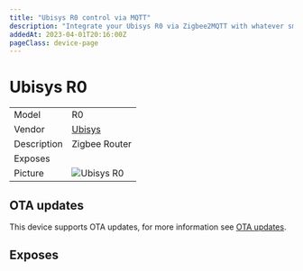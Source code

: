 ```yaml
---
title: "Ubisys R0 control via MQTT"
description: "Integrate your Ubisys R0 via Zigbee2MQTT with whatever smart home infrastructure you are using without the vendor's bridge or gateway."
addedAt: 2023-04-01T20:16:00Z
pageClass: device-page
---
```


<!-- !!!! -->
<!-- ATTENTION: This file is auto-generated through docgen! -->
<!-- You can only edit the "Notes"-Section between the two comment lines "Notes BEGIN" and "Notes END". -->
<!-- Do not use h1 or h2 heading within "## Notes"-Section. -->
<!-- !!!! -->

# Ubisys R0

|     |     |
|-----|-----|
| Model | R0  |
| Vendor  | [Ubisys](/supported-devices/#v=Ubisys)  |
| Description | Zigbee Router |
| Exposes |  |
| Picture | ![Ubisys R0](https://www.zigbee2mqtt.io/images/devices/R0.png) |


<!-- Notes BEGIN: You can edit here. Add "## Notes" headline if not already present. -->


<!-- Notes END: Do not edit below this line -->


## OTA updates
This device supports OTA updates, for more information see [OTA updates](../guide/usage/ota_updates.md).



## Exposes



